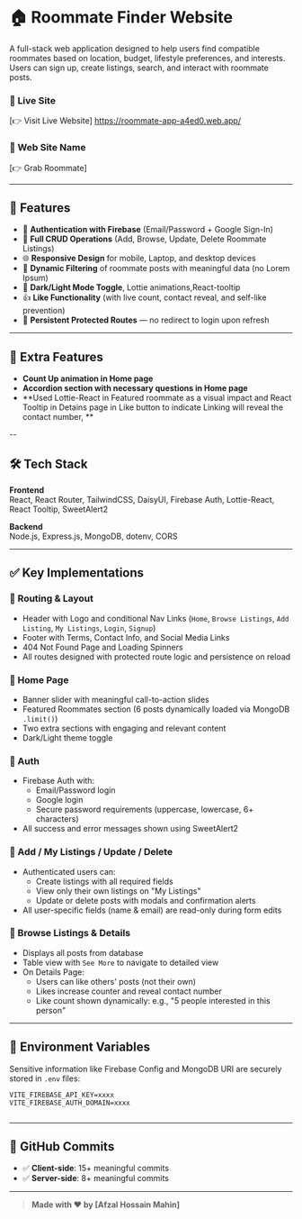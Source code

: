 # 🏠 Roommate Finder Website

A full-stack web application designed to help users find compatible roommates based on location, budget, lifestyle preferences, and interests. Users can sign up, create listings, search, and interact with roommate posts.

### 🔗 Live Site

[👉 Visit Live Website]  https://roommate-app-a4ed0.web.app/ 

### 🔗 Web Site Name

[👉  Grab Roommate]   

---

## 🚀 Features

- 🔐 **Authentication with Firebase** (Email/Password + Google Sign-In)
- 📃 **Full CRUD Operations** (Add, Browse, Update, Delete Roommate Listings)
- 🌐 **Responsive Design** for mobile, Laptop, and desktop devices
- 📍 **Dynamic Filtering** of roommate posts with meaningful data (no Lorem Ipsum)
- 🌙 **Dark/Light Mode Toggle**, Lottie animations,React-tooltip
- 👍 **Like Functionality** (with live count, contact reveal, and self-like prevention)
- 🔁 **Persistent Protected Routes** — no redirect to login upon refresh

---
## 🚀 Extra Features
- **Count Up animation in Home page** 
- **Accordion section with necessary questions in Home page** 
- **Used Lottie-React in Featured roommate as a visual impact and React Tooltip in Detains page in Like button to indicate Linking will reveal the contact number, ** 

--
## 🛠️ Tech Stack

**Frontend**  
React, React Router, TailwindCSS, DaisyUI, Firebase Auth, Lottie-React,  React Tooltip, SweetAlert2

**Backend**  
Node.js, Express.js, MongoDB, dotenv, CORS

---

## ✅ Key Implementations

### 🧭 Routing & Layout

- Header with Logo and conditional Nav Links (`Home`, `Browse Listings`, `Add Listing`, `My Listings`, `Login`, `Signup`)
- Footer with Terms, Contact Info, and Social Media Links
- 404 Not Found Page and Loading Spinners
- All routes designed with protected route logic and persistence on reload

### 🏡 Home Page

- Banner slider with meaningful call-to-action slides
- Featured Roommates section (6 posts dynamically loaded via MongoDB `.limit()`)
- Two extra sections with engaging and relevant content
- Dark/Light theme toggle

### 🔐 Auth

- Firebase Auth with:
  - Email/Password login
  - Google login
  - Secure password requirements (uppercase, lowercase, 6+ characters)
- All success and error messages shown using SweetAlert2

### 🧾 Add / My Listings / Update / Delete

- Authenticated users can:
  - Create listings with all required fields
  - View only their own listings on "My Listings"
  - Update or delete posts with modals and confirmation alerts
- All user-specific fields (name & email) are read-only during form edits

### 📄 Browse Listings & Details

- Displays all posts from database
- Table view with `See More` to navigate to detailed view
- On Details Page:
  - Users can like others' posts (not their own)
  - Likes increase counter and reveal contact number
  - Like count shown dynamically: e.g., "5 people interested in this person"

---

## 🧪 Environment Variables

Sensitive information like Firebase Config and MongoDB URI are securely stored in `.env` files:

```env
VITE_FIREBASE_API_KEY=xxxx
VITE_FIREBASE_AUTH_DOMAIN=xxxx
 
```

---


## 📁 GitHub Commits

- ✅ **Client-side**: 15+ meaningful commits  
- ✅ **Server-side**: 8+ meaningful commits  

---


> **Made with ❤️ by [Afzal Hossain Mahin]**
